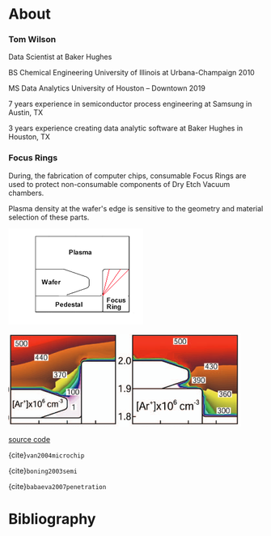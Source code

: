 About
============================

### Tom Wilson

Data Scientist at Baker Hughes

BS Chemical Engineering University of Illinois at Urbana-Champaign 2010

MS Data Analytics University of Houston – Downtown 2019

7 years experience in semiconductor process engineering at Samsung in Austin, TX

3 years experience creating data analytic software at Baker Hughes in Houston, TX

### Focus Rings

During, the fabrication of computer chips, consumable Focus Rings are used to protect non-consumable components of Dry Etch Vacuum chambers.

Plasma density at the wafer's edge is sensitive to the geometry and material selection of these parts.

![ focus ring angle ](images/focus-ring-90-75-55-45.png)

![ plasma ](images/plasma-density.png)

[ source code ](https://github.com/wilsonify/FocusRing)

{cite}`van2004microchip`
 
{cite}`boning2003semi`

{cite}`babaeva2007penetration`


Bibliography
============================
 
```{bibliography} references.bib
```

